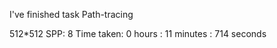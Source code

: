 
I've finished task Path-tracing

512*512
SPP: 8
Time taken: 0 hours
          : 11 minutes
          : 714 seconds

